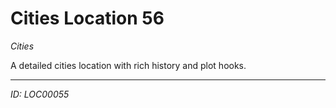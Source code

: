 # Cities Location 56

*Cities*

A detailed cities location with rich history and plot hooks.

---
*ID: LOC00055*